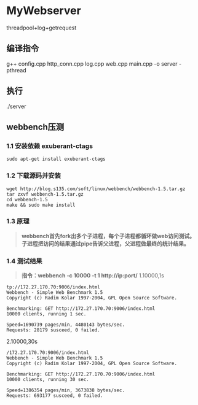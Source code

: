 # MyWebserver
threadpool+log+getrequest
## 编译指令
  g++ config.cpp http_conn.cpp log.cpp web.cpp main.cpp -o server -pthread  
## 执行
  ./server
## webbench压测
### 1.1 安装依赖 exuberant-ctags  
	sudo apt-get install exuberant-ctags
### 1.2 下载源码并安装  
	wget http://blog.s135.com/soft/linux/webbench/webbench-1.5.tar.gz  
	tar zxvf webbench-1.5.tar.gz  
	cd webbench-1.5  
	make && sudo make install
### 1.3 原理
>  **webbench首先fork出多个子进程，每个子进程都循环做web访问测试。子进程把访问的结果通过pipe告诉父进程，父进程做最终的统计结果。**
### 1.4 测试结果
>  **指令：webbench -c 10000 -t 1 http://ip:port/**
1.10000,1s    

	tp://172.27.170.70:9006/index.html
	Webbench - Simple Web Benchmark 1.5
	Copyright (c) Radim Kolar 1997-2004, GPL Open Source Software.

	Benchmarking: GET http://172.27.170.70:9006/index.html
	10000 clients, running 1 sec.

	Speed=1690739 pages/min, 4480143 bytes/sec.
	Requests: 28179 susceed, 0 failed.  
2.10000,30s


	/172.27.170.70:9006/index.html
	Webbench - Simple Web Benchmark 1.5
	Copyright (c) Radim Kolar 1997-2004, GPL Open Source Software.

	Benchmarking: GET http://172.27.170.70:9006/index.html
	10000 clients, running 30 sec.

	Speed=1386354 pages/min, 3673838 bytes/sec.
	Requests: 693177 susceed, 0 failed.
